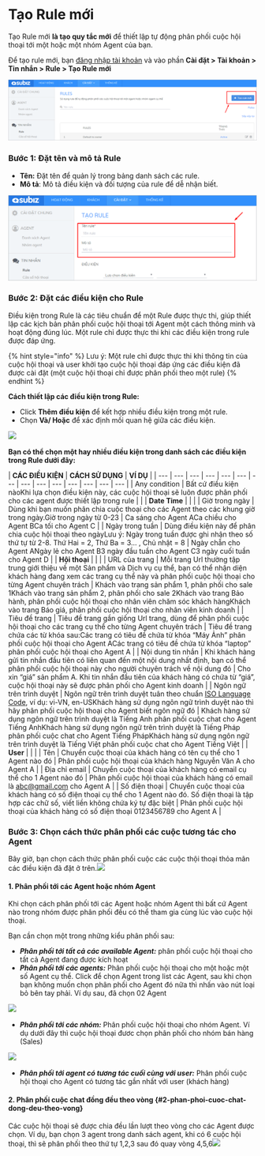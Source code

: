 # Tạo Rule mới

Tạo Rule mới **là tạo quy tắc mới** để thiết lập tự động phân phối cuộc hội thoại tới một hoặc một nhóm Agent của bạn.

Để tạo rule mới, bạn [đăng nhập tài khoản](https://app.subiz.com/login) và vào phần **Cài đặt &gt; Tài khoản &gt; Tin nhắn &gt; Rule &gt; Tạo Rule mới**

![T&#x1EA1;o Rule m&#x1EDB;i](../../../.gitbook/assets/taorulemoi.png)

### Bước 1: Đặt tên và mô tả Rule

* **Tên:** Đặt tên để quản lý trong bảng danh sách các rule.
* **Mô tả**: Mô tả điều kiện và đối tượng của rule để dễ nhận biết.

![Nh&#x1EAD;p t&#x1EC7;p v&#xE0; m&#xF4; t&#x1EA3; v&#x1EC1; Rule](../../../.gitbook/assets/ten-va-mo-ta-rule.png)

### Bước 2: Đặt các điều kiện cho Rule

Điều kiện trong Rule là các tiêu chuẩn để một Rule được thực thi, giúp thiết lập các kịch bản phân phối cuộc hội thoại tới Agent một cách thông minh và hoạt động đúng lúc. Một rule chỉ được thực thi khi các điều kiện trong rule được đáp ứng.

{% hint style="info" %}
Lưu ý: Một rule chỉ được thực thi khi thông tin của cuộc hội thoại và user khởi tạo cuộc hội thoại đáp ứng các điều kiện đã được cài đặt \(một cuộc hội thoại chỉ được phân phối theo một rule\)
{% endhint %}

**Cách thiết lập các điều kiện trong Rule:**

* Click **Thêm điều kiện** để kết hợp nhiều điều kiện trong một rule.
* Chọn **Và/ Hoặc** để xác định mối quan hệ giữa các điều kiện.

![](https://docv4.subiz.com/wp-content/uploads/2018/02/Dieu-kien-trong-rule-1.png)

**Bạn có thể chọn một hay nhiều điều kiện trong danh sách các điều kiện trong Rule dưới đây:​**



| **CÁC ĐIỀU KIỆN** | **CÁCH SỬ DỤNG** | **VÍ DỤ** |
| --- | --- | --- | --- | --- | --- | --- | --- | --- | --- | --- | --- | --- | --- |
| Any condition | Bất cứ điều kiện nàoKhi lựa chọn điều kiện này, các cuộc hội thoại sẽ luôn được phân phối cho các agent được thiết lập trong rule |  |
| **Date Time** |  |  |
| Giờ trong ngày | Dùng khi bạn muốn phân chia cuộc thoại cho các Agent theo các khung giờ trong ngày.Giờ trong ngày từ 0-23 | Ca sáng cho Agent ACa chiều cho Agent BCa tối cho Agent C |
| Ngày trong tuần | Dùng điều kiện này để phân chia cuộc hội thoại theo ngàyLưu ý: Ngày trong tuần được ghi nhận theo số thứ tự từ 2-8. Thứ Hai = 2, Thứ Ba = 3… , Chủ nhật = 8 | Ngày chẵn cho Agent ANgày lẻ cho Agent B3 ngày đầu tuần cho Agent C3 ngày cuối tuần cho Agent D |
| **Hội thoại** |  |  |
| URL của trang | Mỗi trang Url thường tập trung giới thiệu về một Sản phẩm và Dịch vụ cụ thể, bạn có thể nhận diện khách hàng đang xem các trang cụ thể này và phân phối cuộc hội thoại cho từng Agent chuyên trách | Khách vào trang sản phẩm 1, phân phối cho sale 1Khách vào trang sản phẩm 2, phân phối cho sale 2Khách vào trang Bảo hành, phân phối cuộc hội thoại cho nhân viên chăm sóc khách hàngKhách vào trang Báo giá, phân phối cuộc hội thoại cho nhân viên kinh doanh |
| Tiêu đề trang | Tiêu đề trang gần giống Url trang, dùng để phân phối cuộc hội thoại cho các trang cụ thể cho từng Agent chuyên trách | Tiêu đề trang chứa các từ khóa sau:Các trang có tiêu đề chứa từ khóa “Máy Ảnh” phân phối cuộc hội thoại cho Agent ACác trang có tiêu đề chứa từ khóa “laptop” phân phối cuộc hội thoại cho Agent A |
| Nội dung tin nhắn | Khi khách hàng gửi tin nhắn đầu tiên có liên quan đến một nội dung nhất định, bạn có thể phân phối cuộc hội thoại này cho người chuyên trách về nội dung đó | Cho xin “giá” sản phẩm A. Khi tin nhắn đầu tiên của khách hàng có chứa từ “giá”, cuộc hội thoại này sẽ được phân phối cho Agent kinh doanh |
| Ngôn ngữ trên trình duyệt | Ngôn ngữ trên trình duyệt tuân theo chuẩn [ISO Language Code](http://www.lingoes.net/en/translator/langcode.htm), ví dụ: vi-VN, en-USKhách hàng sử dụng ngôn ngữ trình duyệt nào thì hãy phân phối cuộc hội thoại cho Agent biết ngôn ngữ đó | Khách hàng sử dụng ngôn ngữ trên trình duyệt là Tiếng Anh phân phối cuộc chat cho Agent Tiếng AnhKhách hàng sử dụng ngôn ngữ trên trình duyệt là Tiếng Pháp phân phối cuộc chat cho Agent Tiếng PhápKhách hàng sử dụng ngôn ngữ trên trình duyệt là Tiếng Việt phân phối cuộc chat cho Agent Tiếng Việt |
| **User** |  |  |
| Tên | Chuyển cuộc thoại của khách hàng có tên cụ thể cho 1 Agent nào đó | Phân phối cuộc hội thoại của khách hàng Nguyễn Văn A cho Agent A |
| Địa chỉ email | Chuyển cuộc thoại của khách hàng có email cụ thể cho 1 Agent nào đó | Phân phối cuộc hội thoại của khách hàng có email là abc@gmail.com cho Agent A |
| Số điện thoại | Chuyển cuộc thoại của khách hàng có số điện thoại cụ thể cho 1 Agent nào đó. Số điện thoại là tập hợp các chữ số, viết liền không chứa ký tự đặc biệt | Phân phối cuộc hội thoại của khách hàng có số điện thoại 0123456789 cho Agent A |

### Bước 3: Chọn cách thức phân phối các cuộc tương tác cho Agent

Bây giờ, bạn chọn cách thức phân phối cuộc các cuộc thội thoại thỏa mãn các điều kiện đã đặt ở trên.![](http://docv4.subiz.com/wp-content/uploads/2018/01/rule-assign.png)

#### **1. Phân phối tới các Agent hoặc nhóm Agent**

Khi chọn cách phân phối tới các Agent hoặc nhóm Agent thì bất cứ Agent nào trong nhóm được phân phối đều có thể tham gia cùng lúc vào cuộc hội thoại.

Bạn cần chọn một trong những kiểu phân phối sau:

* _**Phân phối tới tất cả các available Agent:**_ phân phối cuộc hội thoại cho tất cả Agent đang được kích hoạt
* _**Phân phối tới các agents:**_ Phân phối cuộc hội thoại cho một hoặc một số Agent cụ thể. Click để chọn Agent trong list các Agent, sau khi chọn bạn không muốn chọn phân phối cho Agent đó nữa thì nhấn vào nút loại bỏ bên tay phải. Ví dụ sau, đã chọn 02 Agent

![](https://docv4.subiz.com/wp-content/uploads/2018/02/Phan-phoi-toi-cac-agent.png)

* _**Phân phối tới các nhóm:**_ Phân phối cuộc hội thoại cho nhóm Agent. Ví dụ dưới đây thì cuộc hội thoại đươc chọn phân phối cho nhóm bán hàng \(Sales\)

![](https://docv4.subiz.com/wp-content/uploads/2018/02/Phan-phoi-toi-cac-nhom.png)

* _**Phân phối tới agent có tương tác cuối cùng với user:**_ Phân phối cuộc hội thoại cho Agent có tương tác gần nhất với user \(khách hàng\)

#### **2. Phân phối cuộc chat đồng đều theo vòng** {#2-phan-phoi-cuoc-chat-dong-deu-theo-vong}

Các cuộc hội thoại sẽ được chia đều lần lượt theo vòng cho các Agent được chọn. Ví dụ, bạn chọn 3 agent trong danh sách agent, khi có 6 cuộc hội thoại, thì sẽ phân phối theo thứ tự 1,2,3 sau đó quay vòng 4,5,6![](https://docv4.subiz.com/wp-content/uploads/2018/02/phan-phoi-dong-deu-theo-vong.png)





